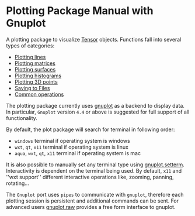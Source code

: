<a name="gnuplot.dok"></a>
# Plotting Package Manual with Gnuplot #

A plotting package to visualize [Tensor](https://github.com/torch/torch7/blob/master/doc/tensor.md#tensor) objects.
Functions fall into several types of categories:

  * [Plotting lines](doc/plotline.md#gnuplot.line.dok)
  * [Plotting matrices](doc/plotmatrix.md#gnuplot.image.dok)
  * [Plotting surfaces](doc/plotsurface.md#gnuplot.surface.dok)
  * [Plotting histograms](doc/plothistogram.md#gnuplot.histogram.dok)
  * [Plotting 3D points](doc/plot3dpoints.md#gnuplot.scatter3.dok)
  * [Saving to Files](doc/file.md#gnuplot.files.dok)
  * [Common operations](doc/decorateplot.md#gnuplot.commons.dok)
  
The plotting package currently uses [gnuplot](http://gnuplot.info) as
a backend to display data. In particular, `Gnuplot` version `4.4`
or above is suggested for full support of all functionality.

By default, the plot package will search for terminal in following order:

  * ` windows ` terminal if operating system is windows
  * ` wxt `, ` qt `, ` x11 `  terminal if operating system is linux
  * ` aqua `, `wxt`, ` qt `, ` x11 ` terminal if operating system is mac

It is also possible to manually set any terminal type using
[gnuplot.setterm](#gnuplot.setterm). Interactivity is
dependent on the terminal being used. By default, `x11` and ''wxt
support'' different interactive operations like, zooming, panning,
rotating...

The `Gnuplot` port uses `pipes` to communicate with `gnuplot`,
therefore each plotting session is persistent and additional commands
can be sent. For advanced users [gnuplot.raw](doc/common.md#gnuplot.raw)
provides a free form interface to gnuplot.
